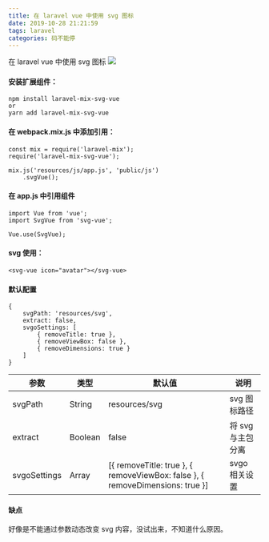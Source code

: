 ```yaml
---
title: 在 laravel vue 中使用 svg 图标
date: 2019-10-28 21:21:59
tags: laravel
categories: 码不能停
---
```

在 laravel vue 中使用 svg 图标
![](laravel-vue.jpg)
<!-- more -->

#### 安装扩展组件：
```
npm install laravel-mix-svg-vue
or
yarn add laravel-mix-svg-vue
```

#### 在 webpack.mix.js 中添加引用：
```
const mix = require('laravel-mix');
require('laravel-mix-svg-vue');

mix.js('resources/js/app.js', 'public/js')
    .svgVue();
```

#### 在 app.js 中引用组件
```
import Vue from 'vue';
import SvgVue from 'svg-vue';

Vue.use(SvgVue);
```

#### svg 使用：
```
<svg-vue icon="avatar"></svg-vue>
```

#### 默认配置
```
{
    svgPath: 'resources/svg',
    extract: false,
    svgoSettings: [
        { removeTitle: true },
        { removeViewBox: false },
        { removeDimensions: true }
    ]
}
```


参数 | 类型 | 默认值| 说明
----  | ----    | -----   | ----
svgPath | String | resources/svg | svg 图标路径
extract | Boolean | false |  将 svg 与主包分离
svgoSettings | Array | [{ removeTitle: true }, { removeViewBox: false }, { removeDimensions: true }] | svgo 相关设置

#### 缺点
好像是不能通过参数动态改变 svg 内容，没试出来，不知道什么原因。
